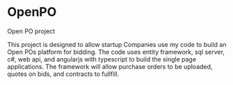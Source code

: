 # OpenPO
Open PO project

This project is designed to allow startup Companies use my code to build an Open POs platform for bidding.  The code uses entity framework, sql server, c#, web api, and angularjs with typescript to build the single page applications.  The framework will allow purchase orders to be uploaded, quotes on bids, and contracts to fullfill.
